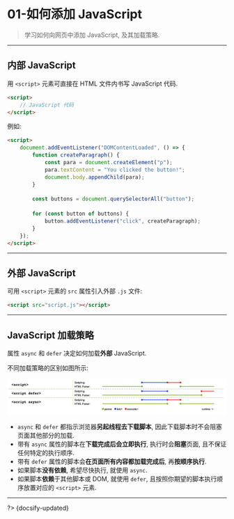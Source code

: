 # 01-如何添加 JavaScript

> 学习如何向网页中添加 JavaScript, 及其加载策略.

---

## 内部 JavaScript

用 `<script>` 元素可直接在 HTML 文件内书写 JavaScript 代码.

```html
<script>
    // JavaScript 代码
</script>
```

例如:

```html
<script>
    document.addEventListener("DOMContentLoaded", () => {
        function createParagraph() {
            const para = document.createElement("p");
            para.textContent = "You clicked the button!";
            document.body.appendChild(para);
        }

        const buttons = document.querySelectorAll("button");

        for (const button of buttons) {
            button.addEventListener("click", createParagraph);
        }
    });
</script>
```

---

## 外部 JavaScript

可用 `<script>` 元素的 `src` 属性引入外部 `.js` 文件:

```html
<script src="script.js"></script>
```

---

## JavaScript 加载策略

属性 `async` 和 `defer` 决定如何加载**外部** JavaScript.

不同加载策略的区别如图所示:

![](../_assets/_images/async-defer.jpg ':size=1000')

- `async` 和 `defer` 都指示浏览器**另起线程去下载脚本**, 因此下载脚本时不会阻塞页面其他部分的加载.
- 带有 `async` 属性的脚本在**下载完成后会立即执行**, 执行时会**阻塞**页面, 且不保证任何特定的执行顺序.
- 带有 `defer` 属性的脚本会**在页面所有内容都加载完成后**, 再**按顺序执行**.
- 如果脚本**没有依赖**, 希望尽快执行, 就使用 `async`.
- 如果脚本**依赖**于其他脚本或 DOM, 就使用 `defer`, 且按照你期望的脚本执行顺序放置对应的 `<script>` 元素.



---

?> {docsify-updated}
